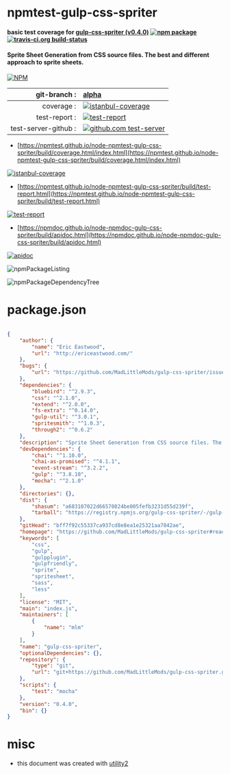 # npmtest-gulp-css-spriter

#### basic test coverage for  [gulp-css-spriter (v0.4.0)](https://github.com/MadLittleMods/gulp-css-spriter#readme)  [![npm package](https://img.shields.io/npm/v/npmtest-gulp-css-spriter.svg?style=flat-square)](https://www.npmjs.org/package/npmtest-gulp-css-spriter) [![travis-ci.org build-status](https://api.travis-ci.org/npmtest/node-npmtest-gulp-css-spriter.svg)](https://travis-ci.org/npmtest/node-npmtest-gulp-css-spriter)

#### Sprite Sheet Generation from CSS source files. The best and different approach to sprite sheets.

[![NPM](https://nodei.co/npm/gulp-css-spriter.png?downloads=true&downloadRank=true&stars=true)](https://www.npmjs.com/package/gulp-css-spriter)

| git-branch : | [alpha](https://github.com/npmtest/node-npmtest-gulp-css-spriter/tree/alpha)|
|--:|:--|
| coverage : | [![istanbul-coverage](https://npmtest.github.io/node-npmtest-gulp-css-spriter/build/coverage.badge.svg)](https://npmtest.github.io/node-npmtest-gulp-css-spriter/build/coverage.html/index.html)|
| test-report : | [![test-report](https://npmtest.github.io/node-npmtest-gulp-css-spriter/build/test-report.badge.svg)](https://npmtest.github.io/node-npmtest-gulp-css-spriter/build/test-report.html)|
| test-server-github : | [![github.com test-server](https://npmtest.github.io/node-npmtest-gulp-css-spriter/GitHub-Mark-32px.png)](https://npmtest.github.io/node-npmtest-gulp-css-spriter/build/app/index.html) | | build-artifacts : | [![build-artifacts](https://npmtest.github.io/node-npmtest-gulp-css-spriter/glyphicons_144_folder_open.png)](https://github.com/npmtest/node-npmtest-gulp-css-spriter/tree/gh-pages/build)|

- [https://npmtest.github.io/node-npmtest-gulp-css-spriter/build/coverage.html/index.html](https://npmtest.github.io/node-npmtest-gulp-css-spriter/build/coverage.html/index.html)

[![istanbul-coverage](https://npmtest.github.io/node-npmtest-gulp-css-spriter/build/screenCapture.buildCi.browser.%252Ftmp%252Fbuild%252Fcoverage.lib.html.png)](https://npmtest.github.io/node-npmtest-gulp-css-spriter/build/coverage.html/index.html)

- [https://npmtest.github.io/node-npmtest-gulp-css-spriter/build/test-report.html](https://npmtest.github.io/node-npmtest-gulp-css-spriter/build/test-report.html)

[![test-report](https://npmtest.github.io/node-npmtest-gulp-css-spriter/build/screenCapture.buildCi.browser.%252Ftmp%252Fbuild%252Ftest-report.html.png)](https://npmtest.github.io/node-npmtest-gulp-css-spriter/build/test-report.html)

- [https://npmdoc.github.io/node-npmdoc-gulp-css-spriter/build/apidoc.html](https://npmdoc.github.io/node-npmdoc-gulp-css-spriter/build/apidoc.html)

[![apidoc](https://npmdoc.github.io/node-npmdoc-gulp-css-spriter/build/screenCapture.buildCi.browser.%252Ftmp%252Fbuild%252Fapidoc.html.png)](https://npmdoc.github.io/node-npmdoc-gulp-css-spriter/build/apidoc.html)

![npmPackageListing](https://npmtest.github.io/node-npmtest-gulp-css-spriter/build/screenCapture.npmPackageListing.svg)

![npmPackageDependencyTree](https://npmtest.github.io/node-npmtest-gulp-css-spriter/build/screenCapture.npmPackageDependencyTree.svg)



# package.json

```json

{
    "author": {
        "name": "Eric Eastwood",
        "url": "http://ericeastwood.com/"
    },
    "bugs": {
        "url": "https://github.com/MadLittleMods/gulp-css-spriter/issues"
    },
    "dependencies": {
        "bluebird": "^2.9.3",
        "css": "^2.1.0",
        "extend": "^2.0.0",
        "fs-extra": "^0.14.0",
        "gulp-util": "^3.0.1",
        "spritesmith": "^1.0.3",
        "through2": "^0.6.2"
    },
    "description": "Sprite Sheet Generation from CSS source files. The best and different approach to sprite sheets.",
    "devDependencies": {
        "chai": "^1.10.0",
        "chai-as-promised": "^4.1.1",
        "event-stream": "^3.2.2",
        "gulp": "^3.8.10",
        "mocha": "^2.1.0"
    },
    "directories": {},
    "dist": {
        "shasum": "a683107022d66570824be005fefb3231d55d239f",
        "tarball": "https://registry.npmjs.org/gulp-css-spriter/-/gulp-css-spriter-0.4.0.tgz"
    },
    "gitHead": "bff7f92c55337ca937cd8e8ea1e25321aa7842ae",
    "homepage": "https://github.com/MadLittleMods/gulp-css-spriter#readme",
    "keywords": [
        "css",
        "gulp",
        "gulpplugin",
        "gulpfriendly",
        "sprite",
        "spritesheet",
        "sass",
        "less"
    ],
    "license": "MIT",
    "main": "index.js",
    "maintainers": [
        {
            "name": "mlm"
        }
    ],
    "name": "gulp-css-spriter",
    "optionalDependencies": {},
    "repository": {
        "type": "git",
        "url": "git+https://github.com/MadLittleMods/gulp-css-spriter.git"
    },
    "scripts": {
        "test": "mocha"
    },
    "version": "0.4.0",
    "bin": {}
}
```



# misc
- this document was created with [utility2](https://github.com/kaizhu256/node-utility2)
